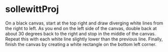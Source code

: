 # sollewittProj
On a black canvas, start at the top right and draw diverging white lines from the right to left. As you end on the left side of the canvas, double back at about 30 degrees back to the right and stop in the middle of the canvas. Repeat this with each white line slightly lower than the previous line. Finally, finish the canvas by creating a white rectangle on the bottom left corner.
